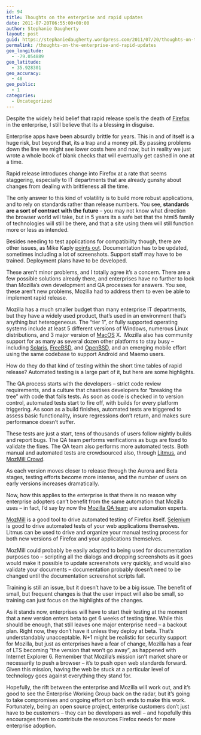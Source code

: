 ```yaml
---
id: 94
title: Thoughts on the enterprise and rapid updates
date: 2011-07-20T06:55:00+00:00
author: Stephanie Daugherty
layout: post
guid: https://stephaniedaugherty.wordpress.com/2011/07/20/thoughts-on-the-enterprise-and-rapid-updates/
permalink: /thoughts-on-the-enterprise-and-rapid-updates
geo_longitude:
  - -79.054889
geo_latitude:
  - 35.928301
geo_accuracy:
  - 48
geo_public:
  - 1
categories:
  - Uncategorized
---
```

Despite the widely held belief that rapid release spells the death of <a class="zem_slink" title="Firefox" href="http://www.mozilla.com/firefox/" rel="homepage">Firefox</a> in the enterprise, I still believe that its a blessing in disguise.

Enterprise apps have been absurdly brittle for years. This in and of itself is a huge risk, but beyond that, its a trap and a money pit. By passing problems down the line we might see lower costs here and now, but in reality we just wrote a whole book of blank checks that will eventually get cashed in one at a time.

Rapid release introduces change into Firefox at a rate that seems staggering, especially to IT departments that are already gunshy about changes from dealing with brittleness all the time.

The only answer to this kind of volatility is to build more robust applications, and to rely on standards rather than release numbers. You see, **standards are a sort of contract with the future** &#8211; you may not know what direction the browser world will take, but in 5 years its a safe bet that the html5 family of technologies will still be there, and that a site using them will still function more or less as intended.

Besides needing to test applications for compatibility though, there are other issues, as Mike Kaply [points out](http://mike.kaply.com/2011/06/24/why-do-companies-need-time-to-deploy-browsers/ "Why Do Companies Need Time to Deploy Browsers? "). Documentation has to be updated, sometimes including a lot of screenshots. Support staff may have to be trained. Deployment plans have to be developed.

These aren&#8217;t minor problems, and I totally agree it&#8217;s a concern. There are a few possible solutions already there, and enterprises have no further to look than Mozilla&#8217;s own development and QA processes for answers. You see, these aren&#8217;t new problems, Mozilla had to address them to even be able to implement rapid release.

Mozilla has a much smaller budget than many enterprise IT departments, but they have a widely used product, that&#8217;s used in an environment that&#8217;s anything but heterogeneous. The &#8220;tier 1&#8221;, or fully supported operating systems include at least 5 different versions of Windows, numerous Linux distributions, and 3 major version of <a class="zem_slink" title="Mac OS" href="http://www.apple.com/macosx/" rel="homepage">MacOS</a> X.  Mozilla also has community support for as many as several dozen other platforms to stay busy &#8211; including <a class="zem_slink" title="Solaris (operating system)" href="http://oracle.com/solaris" rel="homepage">Solaris</a>, <a class="zem_slink" title="FreeBSD" href="http://www.freebsd.org/" rel="homepage">FreeBSD</a>, and <a class="zem_slink" title="OpenBSD" href="http://www.openbsd.org" rel="homepage">OpenBSD</a>, and an emerging mobile effort using the same codebase to support Android and Maemo users.

How do they do that kind of testing within the short time tables of rapid release? Automated testing is a large part of it, but here are some highlights.

The QA process starts with the developers &#8211; strict code review requirements, and a culture that chastises developers for &#8220;breaking the tree&#8221; with code that fails tests. As soon as code is checked in to version control, automated tests start to fire off, with builds for every platform triggering. As soon as a build finishes, automated tests are triggered to assess basic functionality, insure regressions don&#8217;t return, and makes sure performance doesn&#8217;t suffer.

These tests are just a start, tens of thousands of users follow nightly builds and report bugs. The QA team performs verifications as bugs are fixed to validate the fixes. The QA team also performs more automated tests. Both manual and automated tests are crowdsourced also, through [Litmus](http://litmus.mozilla.org "Mozilla Litmus"), and [MozMill Crowd](https://addons.mozilla.org/en-US/firefox/addon/mozmill-crowd/).

As each version moves closer to release through the Aurora and Beta stages, testing efforts become more intense, and the number of users on early versions increases dramatically.

Now, how this applies to the enterprise is that there is no reason why enterprise adopters can&#8217;t benefit from the same automation that Mozilla uses &#8211; in fact, I&#8217;d say by now the [Mozilla QA team](http://quality.mozilla.org/) are automation experts.

[MozMill](https://developer.mozilla.org/en/Mozmill) is a good tool to drive automated testing of Firefox itself. [Selenium](http://seleniumhq.org/) is good to drive automated tests of your web applications themselves. Litmus can be used to drive and organize your manual testing process for both new versions of Firefox and your applications themselves.

MozMill could probably be easily adapted to being used for documentation purposes too &#8211; scripting all the dialogs and dropping screenshots as it goes would make it possible to update screenshots very quickly, and would also validate your documents &#8211; documentation probably doesn&#8217;t need to be changed until the documentation screenshot scripts fail.

Training is still an issue, but it doesn&#8217;t have to be a big issue. The benefit of small, but frequent changes is that the user impact will also be small, so training can just focus on the highlights of the changes.

As it stands now, enterprises will have to start their testing at the moment that a new version enters beta to get 6 weeks of testing time. While this should be enough, that still leaves one major enterprise need &#8211; a backout plan. Right now, they don&#8217;t have it unless they deploy at beta. That&#8217;s understandably unacceptable. N+1 might be realistic for security support for Mozilla, but just as enterprises have a fear of change, Mozilla has a fear of LTS becoming &#8220;the version that won&#8217;t go away&#8221;, as happened with Internet Explorer 6. Remember that Mozilla&#8217;s mission isn&#8217;t market share or necessarily to push a browser &#8211; it&#8217;s to push open web standards forward. Given this mission, having the web be stuck at a particular level of technology goes against everything they stand for.

Hopefully, the rift between the enterprise and Mozilla will work out, and it&#8217;s good to see the Enterprise Working Group back on the radar, but it&#8217;s going to take compromises and ongoing effort on both ends to make this work. Fortunately, being an open source project, enterprise customers don&#8217;t just have to be customers &#8211; they can be developers as well &#8211; and hopefully this encourages them to contribute the resources Firefox needs for more enterprise adoption.

&nbsp;

&nbsp;

&nbsp;